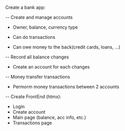 Create a bank app:

-- Create and manage accounts
  - Owner, balance, currency type

  - Can do transactions

  - Can owe money to the back(credit cards, loans, ...)

-- Record all balance changes
  - Create an account for each changes

-- Money transfer transactions
  - Permorm money transactions between 2 accounts


-- Create FrontEnd (htmx):
  - Login
  - Create account
  - Main page (balance, acc info, etc.)
  - Transactions page
